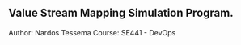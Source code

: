 Value Stream Mapping Simulation Program.
---------------------------------------
Author: Nardos Tessema
Course: SE441 - DevOps
